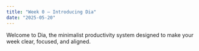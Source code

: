 ```yaml
---
title: "Week 0 – Introducing Dia"
date: "2025-05-20"
---
```


Welcome to Dia, the minimalist productivity system designed to make your week clear, focused, and aligned.